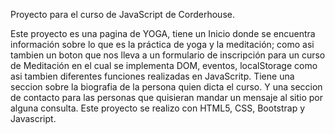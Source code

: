 Proyecto para el curso de JavaScript de Corderhouse.

Este proyecto es una pagina de YOGA, tiene un Inicio donde se encuentra información sobre lo que es la práctica de yoga y la meditación; como asi tambien un boton que nos lleva a un formulario de inscripción para un curso de Meditación en el cual se implementa DOM, eventos, localStorage como asi tambien diferentes funciones realizadas en JavaScritp.
Tiene una seccion sobre la biografia de la persona quien dicta el curso.
Y una seccion de contacto para las personas que quisieran mandar un mensaje al sitio por alguna consulta.
Este proyecto se realizo con HTML5, CSS, Bootstrap y Javascript.

